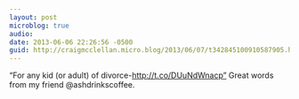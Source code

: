 ```yaml
---
layout: post
microblog: true
audio: 
date: 2013-06-06 22:26:56 -0500
guid: http://craigmcclellan.micro.blog/2013/06/07/t342845100910587905.html
---
```

“For any kid (or adult) of divorce-http://t.co/DUuNdWnacp” Great words from my friend @ashdrinkscoffee.
